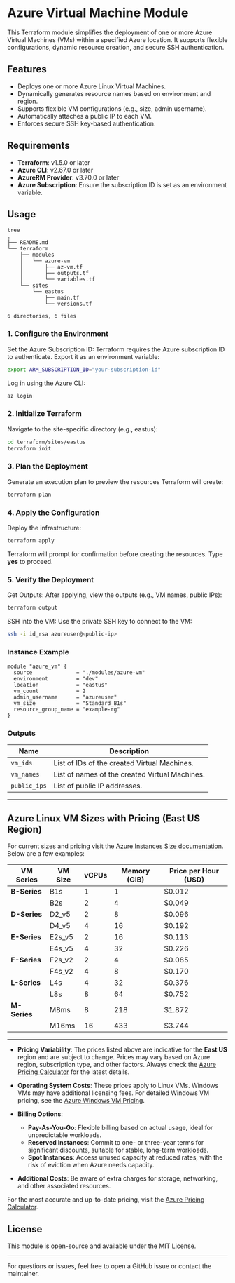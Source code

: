 
# Azure Virtual Machine Module

This Terraform module simplifies the deployment of one or more Azure Virtual Machines (VMs) within a specified Azure location. It supports flexible configurations, dynamic resource creation, and secure SSH authentication.

## Features

- Deploys one or more Azure Linux Virtual Machines.
- Dynamically generates resource names based on environment and region.
- Supports flexible VM configurations (e.g., size, admin username).
- Automatically attaches a public IP to each VM.
- Enforces secure SSH key-based authentication.

## Requirements

- **Terraform**: v1.5.0 or later
- **Azure CLI**: v2.67.0 or later
- **AzureRM Provider**: v3.70.0 or later
- **Azure Subscription**: Ensure the subscription ID is set as an environment variable.

## Usage

```
tree
.
├── README.md
└── terraform
    ├── modules
    │   └── azure-vm
    │       ├── az-vm.tf
    │       ├── outputs.tf
    │       └── variables.tf
    └── sites
        └── eastus
            ├── main.tf
            └── versions.tf

6 directories, 6 files
```

### 1. Configure the Environment
Set the Azure Subscription ID: Terraform requires the Azure subscription ID to authenticate. Export it as an environment variable:

```bash
export ARM_SUBSCRIPTION_ID="your-subscription-id"
```
Log in using the Azure CLI:
   ```bash
   az login
   ```

### 2. Initialize Terraform
Navigate to the site-specific directory (e.g., eastus):

```bash
cd terraform/sites/eastus
terraform init
```

### 3. Plan the Deployment
Generate an execution plan to preview the resources Terraform will create:

```bash
terraform plan
```

### 4. Apply the Configuration
Deploy the infrastructure:

```bash
terraform apply
```

Terraform will prompt for confirmation before creating the resources. Type **yes** to proceed.

### 5. Verify the Deployment
Get Outputs: After applying, view the outputs (e.g., VM names, public IPs):

```bash
terraform output
```
SSH into the VM: Use the private SSH key to connect to the VM:

```bash
ssh -i id_rsa azureuser@<public-ip>
```


### Instance Example

```
module "azure_vm" {
  source              = "./modules/azure-vm"
  environment         = "dev"
  location            = "eastus"
  vm_count            = 2
  admin_username      = "azureuser"
  vm_size             = "Standard_B1s"
  resource_group_name = "example-rg"
}
```

### Outputs

| Name          | Description                                   |
|---------------|-----------------------------------------------|
| `vm_ids`      | List of IDs of the created Virtual Machines. |
| `vm_names`    | List of names of the created Virtual Machines.|
| `public_ips`  | List of public IP addresses.    |

---

## Azure Linux VM Sizes with Pricing (East US Region)

For current sizes and pricing visit the [Azure Instances Size documentation](https://learn.microsoft.com/en-us/azure/virtual-machines/sizes/overview). Below are a few examples: 

| **VM Series**   | **VM Size**       | **vCPUs** | **Memory (GiB)** | **Price per Hour (USD)** |
|------------------|-------------------|-----------|------------------|--------------------------|
| **B-Series**     | B1s               | 1         | 1                | $0.012                   |
|                  | B2s               | 2         | 4                | $0.049                   |
| **D-Series**     | D2_v5             | 2         | 8                | $0.096                   |
|                  | D4_v5             | 4         | 16               | $0.192                   |
| **E-Series**     | E2s_v5            | 2         | 16               | $0.113                   |
|                  | E4s_v5            | 4         | 32               | $0.226                   |
| **F-Series**     | F2s_v2            | 2         | 4                | $0.085                   |
|                  | F4s_v2            | 4         | 8                | $0.170                   |
| **L-Series**     | L4s               | 4         | 32               | $0.376                   |
|                  | L8s               | 8         | 64               | $0.752                   |
| **M-Series**     | M8ms              | 8         | 218              | $1.872                   |
|                  | M16ms             | 16        | 433              | $3.744                   |
---

- **Pricing Variability**: The prices listed above are indicative for the **East US** region and are subject to change. Prices may vary based on Azure region, subscription type, and other factors. Always check the [Azure Pricing Calculator](https://azure.microsoft.com/en-us/pricing/calculator/) for the latest details.

- **Operating System Costs**: These prices apply to Linux VMs. Windows VMs may have additional licensing fees. For detailed Windows VM pricing, see the [Azure Windows VM Pricing](https://azure.microsoft.com/en-us/pricing/details/virtual-machines/windows/).

- **Billing Options**:
  - **Pay-As-You-Go**: Flexible billing based on actual usage, ideal for unpredictable workloads.
  - **Reserved Instances**: Commit to one- or three-year terms for significant discounts, suitable for stable, long-term workloads.
  - **Spot Instances**: Access unused capacity at reduced rates, with the risk of eviction when Azure needs capacity.

- **Additional Costs**: Be aware of extra charges for storage, networking, and other associated resources.

For the most accurate and up-to-date pricing, visit the [Azure Pricing Calculator](https://azure.microsoft.com/en-us/pricing/calculator/).


## License

This module is open-source and available under the MIT License.

---

For questions or issues, feel free to open a GitHub issue or contact the maintainer.